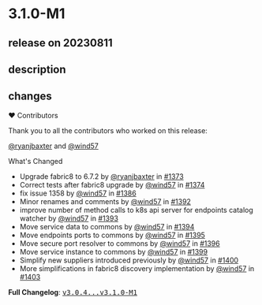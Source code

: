 # 3.1.0-M1

## release on 20230811

## description

## changes

❤️ Contributors

Thank you to all the contributors who worked on this release:

<a class="user-mention notranslate" data-hovercard-type="user" data-hovercard-url="/users/ryanjbaxter/hovercard" data-octo-click="hovercard-link-click" data-octo-dimensions="link_type:self" href="https://github.com/ryanjbaxter">@ryanjbaxter</a> and <a class="user-mention notranslate" data-hovercard-type="user" data-hovercard-url="/users/wind57/hovercard" data-octo-click="hovercard-link-click" data-octo-dimensions="link_type:self" href="https://github.com/wind57">@wind57</a>

What's Changed

* Upgrade fabric8 to 6.7.2 by <a class="user-mention notranslate" data-hovercard-type="user" data-hovercard-url="/users/ryanjbaxter/hovercard" data-octo-click="hovercard-link-click" data-octo-dimensions="link_type:self" href="https://github.com/ryanjbaxter">@ryanjbaxter</a> in <a class="issue-link js-issue-link" data-error-text="Failed to load title" data-id="1768301894" data-permission-text="Title is private" data-url="https://github.com/spring-cloud/spring-cloud-kubernetes/issues/1373" data-hovercard-type="pull_request" data-hovercard-url="/spring-cloud/spring-cloud-kubernetes/pull/1373/hovercard" href="https://github.com/spring-cloud/spring-cloud-kubernetes/pull/1373">#1373</a>
* Correct tests after fabric8 upgrade by <a class="user-mention notranslate" data-hovercard-type="user" data-hovercard-url="/users/wind57/hovercard" data-octo-click="hovercard-link-click" data-octo-dimensions="link_type:self" href="https://github.com/wind57">@wind57</a> in <a class="issue-link js-issue-link" data-error-text="Failed to load title" data-id="1770185235" data-permission-text="Title is private" data-url="https://github.com/spring-cloud/spring-cloud-kubernetes/issues/1374" data-hovercard-type="pull_request" data-hovercard-url="/spring-cloud/spring-cloud-kubernetes/pull/1374/hovercard" href="https://github.com/spring-cloud/spring-cloud-kubernetes/pull/1374">#1374</a>
* fix issue 1358 by <a class="user-mention notranslate" data-hovercard-type="user" data-hovercard-url="/users/wind57/hovercard" data-octo-click="hovercard-link-click" data-octo-dimensions="link_type:self" href="https://github.com/wind57">@wind57</a> in <a class="issue-link js-issue-link" data-error-text="Failed to load title" data-id="1811587935" data-permission-text="Title is private" data-url="https://github.com/spring-cloud/spring-cloud-kubernetes/issues/1386" data-hovercard-type="pull_request" data-hovercard-url="/spring-cloud/spring-cloud-kubernetes/pull/1386/hovercard" href="https://github.com/spring-cloud/spring-cloud-kubernetes/pull/1386">#1386</a>
* Minor renames and comments by <a class="user-mention notranslate" data-hovercard-type="user" data-hovercard-url="/users/wind57/hovercard" data-octo-click="hovercard-link-click" data-octo-dimensions="link_type:self" href="https://github.com/wind57">@wind57</a> in <a class="issue-link js-issue-link" data-error-text="Failed to load title" data-id="1825120998" data-permission-text="Title is private" data-url="https://github.com/spring-cloud/spring-cloud-kubernetes/issues/1392" data-hovercard-type="pull_request" data-hovercard-url="/spring-cloud/spring-cloud-kubernetes/pull/1392/hovercard" href="https://github.com/spring-cloud/spring-cloud-kubernetes/pull/1392">#1392</a>
* improve number of method calls to k8s api server for endpoints catalog watcher by <a class="user-mention notranslate" data-hovercard-type="user" data-hovercard-url="/users/wind57/hovercard" data-octo-click="hovercard-link-click" data-octo-dimensions="link_type:self" href="https://github.com/wind57">@wind57</a> in <a class="issue-link js-issue-link" data-error-text="Failed to load title" data-id="1826145074" data-permission-text="Title is private" data-url="https://github.com/spring-cloud/spring-cloud-kubernetes/issues/1393" data-hovercard-type="pull_request" data-hovercard-url="/spring-cloud/spring-cloud-kubernetes/pull/1393/hovercard" href="https://github.com/spring-cloud/spring-cloud-kubernetes/pull/1393">#1393</a>
* Move service data to commons by <a class="user-mention notranslate" data-hovercard-type="user" data-hovercard-url="/users/wind57/hovercard" data-octo-click="hovercard-link-click" data-octo-dimensions="link_type:self" href="https://github.com/wind57">@wind57</a> in <a class="issue-link js-issue-link" data-error-text="Failed to load title" data-id="1831978754" data-permission-text="Title is private" data-url="https://github.com/spring-cloud/spring-cloud-kubernetes/issues/1394" data-hovercard-type="pull_request" data-hovercard-url="/spring-cloud/spring-cloud-kubernetes/pull/1394/hovercard" href="https://github.com/spring-cloud/spring-cloud-kubernetes/pull/1394">#1394</a>
* Move endpoints ports to commons by <a class="user-mention notranslate" data-hovercard-type="user" data-hovercard-url="/users/wind57/hovercard" data-octo-click="hovercard-link-click" data-octo-dimensions="link_type:self" href="https://github.com/wind57">@wind57</a> in <a class="issue-link js-issue-link" data-error-text="Failed to load title" data-id="1833199757" data-permission-text="Title is private" data-url="https://github.com/spring-cloud/spring-cloud-kubernetes/issues/1395" data-hovercard-type="pull_request" data-hovercard-url="/spring-cloud/spring-cloud-kubernetes/pull/1395/hovercard" href="https://github.com/spring-cloud/spring-cloud-kubernetes/pull/1395">#1395</a>
* Move secure port resolver to commons by <a class="user-mention notranslate" data-hovercard-type="user" data-hovercard-url="/users/wind57/hovercard" data-octo-click="hovercard-link-click" data-octo-dimensions="link_type:self" href="https://github.com/wind57">@wind57</a> in <a class="issue-link js-issue-link" data-error-text="Failed to load title" data-id="1834677434" data-permission-text="Title is private" data-url="https://github.com/spring-cloud/spring-cloud-kubernetes/issues/1396" data-hovercard-type="pull_request" data-hovercard-url="/spring-cloud/spring-cloud-kubernetes/pull/1396/hovercard" href="https://github.com/spring-cloud/spring-cloud-kubernetes/pull/1396">#1396</a>
* Move service instance to commons by <a class="user-mention notranslate" data-hovercard-type="user" data-hovercard-url="/users/wind57/hovercard" data-octo-click="hovercard-link-click" data-octo-dimensions="link_type:self" href="https://github.com/wind57">@wind57</a> in <a class="issue-link js-issue-link" data-error-text="Failed to load title" data-id="1836326403" data-permission-text="Title is private" data-url="https://github.com/spring-cloud/spring-cloud-kubernetes/issues/1399" data-hovercard-type="pull_request" data-hovercard-url="/spring-cloud/spring-cloud-kubernetes/pull/1399/hovercard" href="https://github.com/spring-cloud/spring-cloud-kubernetes/pull/1399">#1399</a>
* Simplify new suppliers introduced previously by <a class="user-mention notranslate" data-hovercard-type="user" data-hovercard-url="/users/wind57/hovercard" data-octo-click="hovercard-link-click" data-octo-dimensions="link_type:self" href="https://github.com/wind57">@wind57</a> in <a class="issue-link js-issue-link" data-error-text="Failed to load title" data-id="1837709814" data-permission-text="Title is private" data-url="https://github.com/spring-cloud/spring-cloud-kubernetes/issues/1400" data-hovercard-type="pull_request" data-hovercard-url="/spring-cloud/spring-cloud-kubernetes/pull/1400/hovercard" href="https://github.com/spring-cloud/spring-cloud-kubernetes/pull/1400">#1400</a>
* More simplifications in fabric8 discovery implementation by <a class="user-mention notranslate" data-hovercard-type="user" data-hovercard-url="/users/wind57/hovercard" data-octo-click="hovercard-link-click" data-octo-dimensions="link_type:self" href="https://github.com/wind57">@wind57</a> in <a class="issue-link js-issue-link" data-error-text="Failed to load title" data-id="1839270093" data-permission-text="Title is private" data-url="https://github.com/spring-cloud/spring-cloud-kubernetes/issues/1403" data-hovercard-type="pull_request" data-hovercard-url="/spring-cloud/spring-cloud-kubernetes/pull/1403/hovercard" href="https://github.com/spring-cloud/spring-cloud-kubernetes/pull/1403">#1403</a>

<strong>Full Changelog</strong>: <a class="commit-link" href="https://github.com/spring-cloud/spring-cloud-kubernetes/compare/v3.0.4...v3.1.0-M1"><tt>v3.0.4...v3.1.0-M1</tt></a>

